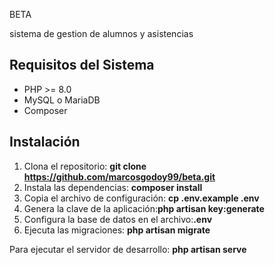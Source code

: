 BETA

sistema de gestion de alumnos y asistencias

## Requisitos del Sistema

- PHP >= 8.0
- MySQL o MariaDB
- Composer

## Instalación

1. Clona el repositorio: **git clone https://github.com/marcosgodoy99/beta.git**
2. Instala las dependencias: **composer install**
3. Copia el archivo de configuración: **cp .env.example .env**
4. Genera la clave de la aplicación:**php artisan key:generate**
5. Configura la base de datos en el archivo:**.env**
6. Ejecuta las migraciones: **php artisan migrate**

Para ejecutar el servidor de desarrollo:
**php artisan serve**
